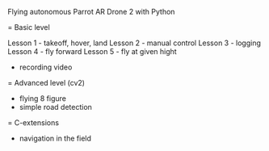 Flying autonomous Parrot AR Drone 2 with Python

= Basic level

Lesson 1 - takeoff, hover, land
Lesson 2 - manual control
Lesson 3 - logging
Lesson 4 - fly forward
Lesson 5 - fly at given hight

- recording video

= Advanced level (cv2)
- flying 8 figure
- simple road detection


= C-extensions
- navigation in the field

